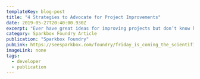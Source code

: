 ```yaml
---
templateKey: blog-post
title: "4 Strategies to Advocate for Project Improvements"
date: 2019-05-27T20:40:00.930Z
excerpt: "Ever have great ideas for improving projects but don’t know how to bring them up? Katy shares how you can effectively advocate for your improvements while being considerate of your team and clients."
category: Sparkbox Foundry Article
publication: "Sparkbox Foundry"
pubLink: https://seesparkbox.com/foundry/friday_is_coming_the_scientific_case_for_why_programming_is_so_satisfying
imageLink: none
tags: 
  - developer
  - publication
---
```

